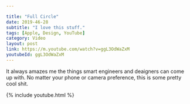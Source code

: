 ```yaml
---

title: "Full Circle"
date: 2019-46-28
subtitle: "I love this stuff."
tags: [Apple, Design, YouTube]
category: Video
layout: post
link: https://m.youtube.com/watch?v=ggL3OdWaZxM
youtubeId: ggL3OdWaZxM
---
```


It always amazes me the things smart engineers and deaigners can come up with. No matter your phone or camera preference, this is some pretty cool shit.

{% include youtube.html %}
